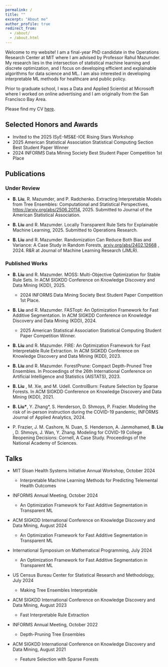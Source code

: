 ```yaml
---
permalink: /
title: ""
excerpt: "About me"
author_profile: true
redirect_from:
  - /about/
  - /about.html
---
```

Welcome to my website! I am a final-year PhD candidate in the Operations Research Center at MIT where I am advised by Professor Rahul Mazumder. My research lies in the intersection of statistical machine learning and discrete optimization, and I focus on developing efficient and explainable algorithms for data science and ML. I am also interested in developing interpretable ML methods for healthcare and public policy.

Prior to graduate school, I was a Data and Applied Scientist at Microsoft where I worked on online advertising and I am originally from the San Francisco Bay Area.

Please find my CV [here](files/cvbrian.pdf).

## Selected Honors and Awards
- Invited to the 2025 ISyE-MS&E-IOE Rising Stars Workshop 
- 2025 American Statistical Association Statistical Computing Section Best Student Paper Winner
- 2024 INFORMS Data Mining Society Best Student Paper Competition 1st Place

## Publications

### Under Review

- **B. Liu**, R. Mazumder, and P. Radchenko. Extracting Interpretable Models from Tree Ensembles: Computational and Statistical Perspectives, https://arxiv.org/abs/2506.20114, 2025. Submitted to Journal of the American Statistical Association.

- **B. Liu** and R. Mazumder. Locally Transparent Rule Sets for Explainable Machine Learning, 2025. Submitted to Operations Research.

- **B. Liu**  and R. Mazumder. Randomization Can Reduce Both Bias and Variance: A Case Study in Random Forests, [arxiv.org/abs/2402.12668](https://arxiv.org/abs/2402.12668) , 2024. R&R at Journal of Machine Learning Research (JMLR).

### Published Works

- **B. Liu**  and R. Mazumder. MOSS: Multi-Objective Optimization for Stable Rule Sets. In ACM SIGKDD Conference on Knowledge Discovery and Data Mining (KDD), 2025.
  - 2024 INFORMS Data Mining Society Best Student Paper Competition 1st Place.

- **B. Liu**  and R. Mazumder. FASTopt: An Optimization Framework for Fast Additive Segmentation. In ACM SIGKDD Conference on Knowledge Discovery and Data Mining (KDD), 2024.
  - 2025 American Statistical Association Statistical Computing Student Paper Competition Winner.

- **B. Liu**  and R. Mazumder. FIRE: An Optimization Framework for Fast Interpretable Rule Extraction. In ACM SIGKDD Conference on Knowledge Discovery and Data Mining (KDD), 2023.
  
- **B. Liu**  and R. Mazumder. ForestPrune: Compact Depth-Pruned Tree Ensembles. In Proceedings of the 26th International Conference on Artificial Intelligence and Statistics (AISTATS), 2023.
  
- **B. Liu** , M. Xie, and M. Udell. ControlBurn: Feature Selection by Sparse Forests. In ACM SIGKDD Conference on Knowledge Discovery and Data Mining (KDD), 2021.

- **B. Liu\***, Y. Zhang\*, S. Henderson, D. Shmoys, P. Frazier. Modeling the risk of in-person instruction during the COVID-19 pandemic, INFORMS Journal of Applied Analytics, 2024.
  
- P. Frazier, J. M. Cashore, N. Duan, S. Henderson, A. Janmohamed, **B. Liu** , D. Shmoys, J. Wan, Y. Zhang.
Modeling for COVID-19 College Reopening Decisions: Cornell, A Case Study. Proceedings of the National Academy of Sciences.



## Talks

- MIT Sloan Health Systems Initiative Annual Workshop, October 2024
  - Interpretable Machine Learning Methods for Predicting Telemental Health Outcomes

- INFORMS Annual Meeting, October 2024
  - An Optimization Framework for Fast Additive Segmentation in Transparent ML	

- ACM SIGKDD International Conference on Knowledge Discovery and Data Mining, August 2024
  - An Optimization Framework for Fast Additive Segmentation in Transparent ML	

- International Symposium on Mathematical Programming, July 2024
  - An Optimization Framework for Fast Additive Segmentation in Transparent ML	

- US Census Bureau Center for Statistical Research and Methodology, July 2024
  - Making Tree Ensembles Interpretable

- ACM SIGKDD International Conference on Knowledge Discovery and Data Mining, August 2023
  - Fast Interpretable Rule Extraction	

- INFORMS Annual Meeting, October 2022
  - Depth-Pruning Tree Ensembles

- ACM SIGKDD International Conference on Knowledge Discovery and Data Mining, August 2021
  - Feature Selection with Sparse Forests




